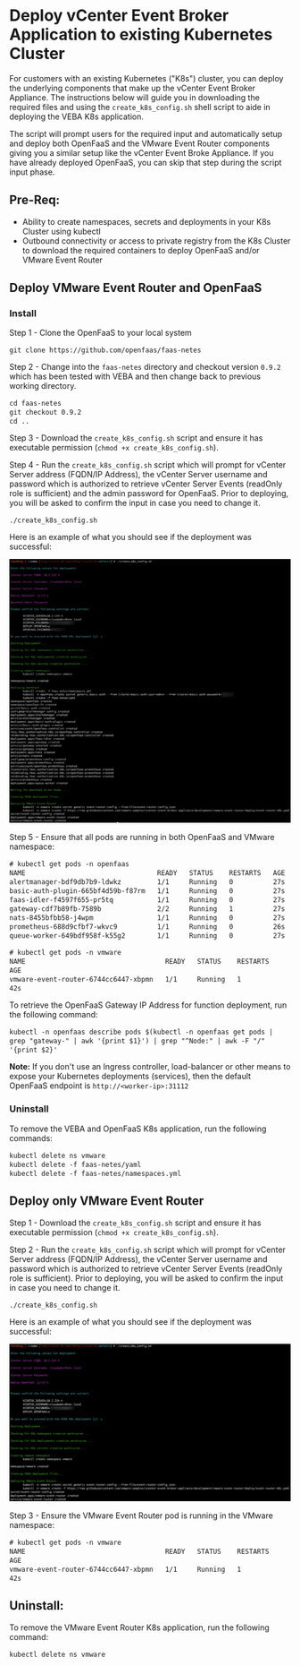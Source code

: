 # Deploy vCenter Event Broker Application to existing Kubernetes Cluster

For customers with an existing Kubernetes ("K8s") cluster, you can deploy the underlying components that make up the vCenter Event Broker Appliance. The instructions below will guide you in downloading the required files and using the `create_k8s_config.sh` shell script to aide in deploying the VEBA K8s application.

The script will prompt users for the required input and automatically setup and deploy both OpenFaaS and the VMware Event Router components giving you a similar setup like the vCenter Event Broke Appliance. If you have already deployed OpenFaaS, you can skip that step during the script input phase.

## Pre-Req:
* Ability to create namespaces, secrets and deployments in your K8s Cluster using kubectl
* Outbound connectivity or access to private registry from the K8s Cluster to download the required containers to deploy OpenFaaS and/or VMware Event Router

## Deploy VMware Event Router and OpenFaaS

### Install

Step 1 - Clone the OpenFaaS to your local system

```
git clone https://github.com/openfaas/faas-netes
```

Step 2 - Change into the `faas-netes` directory and checkout version `0.9.2` which has been tested with VEBA and then change back to previous working directory.


```
cd faas-netes
git checkout 0.9.2
cd ..
```

Step 3 - Download the `create_k8s_config.sh` script and ensure it has executable permission (`chmod +x create_k8s_config.sh`).

Step 4 - Run the `create_k8s_config.sh` script which will prompt for vCenter Server address (FQDN/IP Address), the vCenter Server username and password which is authorized to retrieve vCenter Server Events (readOnly role is sufficient) and the admin password for OpenFaaS. Prior to deploying, you will be asked to confirm the input in case you need to change it.

```
./create_k8s_config.sh
```

Here is an example of what you should see if the deployment was successful:

![](example1.png)

Step 5 - Ensure that all pods are running in both OpenFaaS and VMware namespace:

```
# kubectl get pods -n openfaas
NAME                                 READY   STATUS    RESTARTS   AGE
alertmanager-bdf9db7b9-ldwkz         1/1     Running   0          27s
basic-auth-plugin-665bf4d59b-f87rm   1/1     Running   0          27s
faas-idler-f4597f655-pr5tq           1/1     Running   0          27s
gateway-cdf7b89fb-7589b              2/2     Running   1          27s
nats-8455bfbb58-j4wpm                1/1     Running   0          27s
prometheus-688d9cfbf7-wkvc9          1/1     Running   0          26s
queue-worker-649bdf958f-k55g2        1/1     Running   0          27s
```


```
# kubectl get pods -n vmware
NAME                                   READY   STATUS    RESTARTS   AGE
vmware-event-router-6744cc6447-xbpmn   1/1     Running   1          42s
```

To retrieve the OpenFaaS Gateway IP Address for function deployment, run the following command:

```
kubectl -n openfaas describe pods $(kubectl -n openfaas get pods | grep "gateway-" | awk '{print $1}') | grep "^Node:" | awk -F "/" '{print $2}'
```

**Note:** If you don't use an Ingress controller, load-balancer or other means to expose your Kubernetes deployments (services), then the default OpenFaaS endpoint is `http://<worker-ip>:31112`

### Uninstall

To remove the VEBA and OpenFaaS K8s application, run the following commands:

```
kubectl delete ns vmware
kubectl delete -f faas-netes/yaml
kubectl delete -f faas-netes/namespaces.yml
```

## Deploy only VMware Event Router

Step 1 - Download the `create_k8s_config.sh` script and ensure it has executable permission (`chmod +x create_k8s_config.sh`).

Step 2 - Run the `create_k8s_config.sh` script which will prompt for vCenter Server address (FQDN/IP Address), the vCenter Server username and password which is authorized to retrieve vCenter Server Events (readOnly role is sufficient). Prior to deploying, you will be asked to confirm the input in case you need to change it.

```
./create_k8s_config.sh
```

Here is an example of what you should see if the deployment was successful:

![](example2.png)

Step 3 - Ensure the VMware Event Router pod is running in the VMware namespace:

```
# kubectl get pods -n vmware
NAME                                   READY   STATUS    RESTARTS   AGE
vmware-event-router-6744cc6447-xbpmn   1/1     Running   1          42s
```

## Uninstall:

To remove the VMware Event Router K8s application, run the following command:

```
kubectl delete ns vmware
```